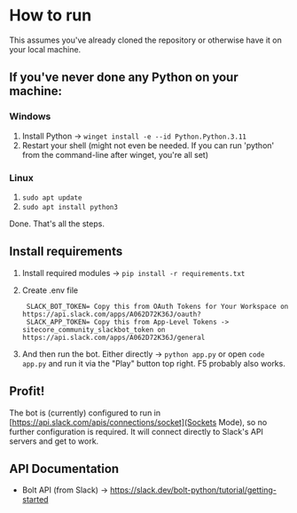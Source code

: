 # How to run
This assumes you've already cloned the repository or otherwise have it on your local machine.

## If you've never done any Python on your machine:

### Windows
1. Install Python -> `winget install -e --id Python.Python.3.11`
2. Restart your shell (might not even be needed. If you can run 'python' from the command-line after winget, you're all set)

### Linux
1. `sudo apt update`
2. `sudo apt install python3`

Done. That's all the steps.

## Install requirements
1. Install required modules -> `pip install -r requirements.txt`
2. Create .env file

        SLACK_BOT_TOKEN= Copy this from OAuth Tokens for Your Workspace on https://api.slack.com/apps/A062D72K36J/oauth?
        SLACK_APP_TOKEN= Copy this from App-Level Tokens -> sitecore_community_slackbot_token on https://api.slack.com/apps/A062D72K36J/general

3. And then run the bot. Either directly -> `python app.py` or open `code app.py` and run it via the "Play" button top right. F5 probably also works.

## Profit!
The bot is (currently) configured to run in [https://api.slack.com/apis/connections/socket](Sockets Mode), so no further configuration is required. It will connect directly to Slack's API servers and get to work.

## API Documentation

- Bolt API (from Slack) -> https://slack.dev/bolt-python/tutorial/getting-started
